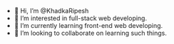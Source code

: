- 👋 Hi, I’m @KhadkaRipesh
- 👀 I’m interested in full-stack web developing.
- 🌱 I’m currently learning front-end web developing.
- 💞️ I’m looking to collaborate on learning such things.

<!---
KhadkaRipesh/KhadkaRipesh is a ✨ special ✨ repository because its `README.md` (this file) appears on your GitHub profile.
You can click the Preview link to take a look at your changes.
--->
